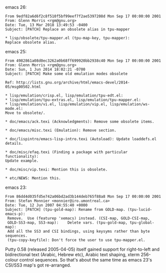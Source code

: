 emacs 26:

```
From 9edf82a6d6f2c8f510f5bf99eef7f2ae5397208d Mon Sep 17 00:00:00 2001
From: Glenn Morris <rgm@gnu.org>
Date: Tue, 13 Mar 2018 13:49:53 -0400
Subject: [PATCH] Replace an obsolete alias in tpu-mapper

* lisp/obsolete/tpu-mapper.el (tpu-map-key, tpu-mapper):
Replace obsolete alias.
```

emacs 25:

```
From 4982861a08d0ec3262a0b68ff699920bb2938c40 Mon Sep 17 00:00:00 2001
From: Glenn Morris <rgm@gnu.org>
Date: Sun, 1 Jun 2014 18:02:21 -0700
Subject: [PATCH] Make some old emulation modes obsolete

Ref: http://lists.gnu.org/archive/html/emacs-devel/2014-05/msg00502.html

* lisp/emulation/crisp.el, lisp/emulation/tpu-edt.el:
* lisp/emulation/tpu-extras.el, lisp/emulation/tpu-mapper.el:
* lisp/emulation/vi.el, lisp/emulation/vip.el, lisp/emulation/ws-mode.el:
Move to obsolete/.

* doc/emacs/ack.texi (Acknowledgments): Remove some obsolete items.

* doc/emacs/misc.texi (Emulation): Remove section.

* doc/lispintro/emacs-lisp-intro.texi (Autoload): Update loaddefs.el details.

* doc/misc/efaq.texi (Finding a package with particular functionality):
Update example.

* doc/misc/vip.texi: Mention this is obsolete.

* etc/NEWS: Mention this.
```

emacs 23:

```
From 86dd4d035fd5e742a06bd2ad3b144deb765f88a8 Mon Sep 17 00:00:00 2001
From: Stefan Monnier <monnier@iro.umontreal.ca>
Date: Tue, 12 Jun 2007 04:55:40 +0000
Subject: [PATCH] (tpu-gold-map): Rename from GOLD-map. (tpu-lucid-emacs-p):
 Remove.  Use (featurep 'xemacs) instead. (CSI-map, GOLD-CSI-map,
 GOLD-SS3-map, SS3-map):	Delete vars. (tpu-gold-map, tpu-global-map):
 Add all the SS3 and CSI bindings, using keysyms rather than byte sequences.
 (tpu-copy-keyfile): Don't force the user to use tpu-mapper.el.
```

Putty 0.58 (released 2005-04-05) itself gained support for right-to-left and bidirectional text (Arabic, Hebrew etc), Arabic text shaping,
xterm 256-colour control sequences. So that's about the same time as emacs 23's CSI/SS3 map's got re-arranged.